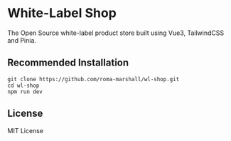 # White-Label Shop

The Open Source white-label product store built using Vue3, TailwindCSS and Pinia.

## Recommended Installation

```
git clone https://github.com/roma-marshall/wl-shop.git
cd wl-shop
npm run dev
```

## License
MIT License

